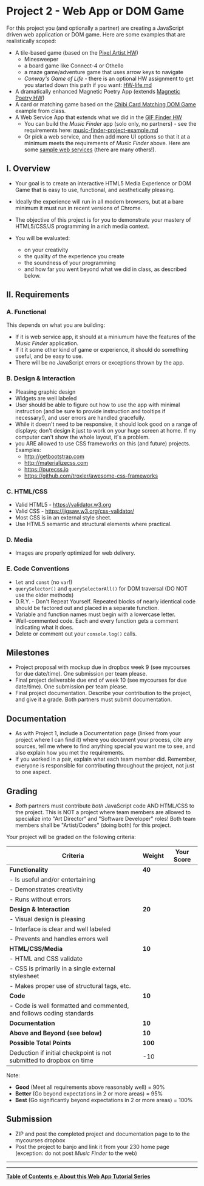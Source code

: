 # Project 2 - Web App or DOM Game

For this project you (and optionally a partner) are creating a JavaScript driven web application or DOM game. Here are some examples that are realistically scoped:

- A tile-based game (based on the [Pixel Artist HW](../notes/HW-pixel-artist.md))
     - Minesweeper
     - a board game like Connect-4 or Othello
     - a maze game/adventure game that uses arrow keys to navigate
     - *Conway's Game of Life* - there is an optional HW assignment to get you started down this path if you want: [HW-life.md](../notes/HW-life.md)
- A dramatically enhanced Magnetic Poetry App (extends [Magnetic Poetry HW](../notes/HW-magnetic-poetry.md))
- A card or matching game based on the [Chibi Card Matching DOM Game](../notes/HW-chibi-matching.md) example from class.
- A Web Service App that extends what we did in the [GIF Finder HW](../notes/HW-gif-finder.md)
    - You can build the *Music Finder* app (solo only, no partners) - see the requirements here: [music-finder-project-example.md](_supporting-files/music-finder-project-example.md)
    - Or pick a web service, and then add more UI options so that it at a minimum meets the requirements of *Music Finder* above. Here are some [sample web services](_supporting-files/sample-web-services.md) (there are many others!).

## I. Overview
- Your goal is to create an interactive HTML5 Media Experience or DOM Game that is easy to use, functional, and aesthetically pleasing.

- Ideally the experience will run in all modern browsers, but at a bare minimum it must run in recent versions of Chrome.

- The objective of this project is for you to demonstrate your mastery of HTML5/CSS/JS programming in a rich media context. 

- You will be evaluated:
    - on your creativity
    - the quality of the experience you create
    - the soundness of your programming
    - and how far you went beyond what we did in class, as described below.

## II. Requirements

### A. Functional
This depends on what you are building:

- If it is web service app, it should at a miniumum have the features of the *Music Finder* application. 
- If it it some other kind of game or experience, it should do something useful, and be easy to use.
- There will be no JavaScript errors or exceptions thrown by the app.

### B. Design & Interaction
- Pleasing graphic design
- Widgets are well labeled
- User should be able to figure out how to use the app with minimal instruction (and be sure to provide instruction and tooltips if necessary!), and user errors are handled gracefully.
- While it doesn't need to be responsive, it should look good on a range of displays; don't design it just to work on your huge screen at home. If my computer can't show the whole layout, it's a problem.
- you ARE allowed to use CSS frameworks on this (and future) projects. Examples:
    - http://getbootstrap.com
    - http://materializecss.com
    - https://purecss.io
    - https://github.com/troxler/awesome-css-frameworks

### C. HTML/CSS
- Valid HTML5 - https://validator.w3.org
- Valid CSS - https://jigsaw.w3.org/css-validator/
- Most CSS is in an external style sheet.
- Use HTML5 semantic and structural elements where practical.

### D. Media
- Images are properly optimized for web delivery.

### E. Code Conventions
- `let` and `const` (no `var`!)
- `querySelector()` and `querySelectorAll()` for DOM traversal (DO NOT use the older methods)
- D.R.Y. - Don't Repeat Yourself. Repeated blocks of nearly identical code should be factored out and placed in a separate function.
- Variable and function names must begin with a lowercase letter.
- Well-commented code. Each and every function gets a comment indicating what it does.
- Delete or comment out your `console.log()` calls.

## Milestones
- Project proposal with mockup due in dropbox week 9 (see mycourses for due date/time). One submission per team please.
- Final project deliverable due end of week 10 (see mycourses for due date/time). One submission per team please.
- Final project documentation. Describe your contribution to the project, and give it a grade. Both partners must submit documentation.

## Documentation
- As with Project 1, include a Documentation page (linked from your project where I can find it) where you document your process, cite any sources, tell me where to find anything special you want me to see, and also explain how you met the requirements.
- If you worked in a pair, explain what each team member did. Remember, everyone is responsible for contributing throughout the project, not just to one aspect.

## Grading
- *Both* partners must contribute *both* JavaScript code AND HTML/CSS to the project. This is NOT a project where team members are allowed to specialize into "Art Director" and "Software Developer" roles! Both team members shall be "Artist/Coders" (doing both) for this project.

Your project will be graded on the following criteria:

| Criteria | Weight | Your Score |
| -------- | ------ | ---------- |
| **Functionality** | **40** | |
|  - Is useful and/or entertaining | |
|  - Demonstrates creativity | |
|  - Runs without errors | |
| **Design & Interaction** | **20** | |
|  - Visual design is pleasing | |
|  - Interface is clear and well labeled | |
|  - Prevents and handles errors well | |
| **HTML/CSS/Media**  | **10** | |
|  - HTML and CSS validate | |
|  - CSS is primarily in a single external stylesheet | |
|  - Makes proper use of structural tags, etc. | |
| **Code**  | **10** | |
|  - Code is well formatted and commented, and follows coding standards | |
| **Documentation** | **10** | |
| **Above and Beyond (see below)** | **10** | |
| **Possible Total Points** | **100** | |
| Deduction if initial checkpoint is not submitted to dropbox on time | -10 | |

Note:
- **Good** (Meet all requirements above reasonably well) = 90%
- **Better** (Go beyond expectations in 2 or more areas) = 95%
- **Best** (Go significantly beyond expectations in 2 or more areas) = 100%

## Submission
- ZIP and post the completed project and documentation page to to the mycourses dropbox
- Post the project to banjo and link it from your 230 home page (exception: do not post *Music Finder* to the web)

<hr><hr>

**[Table of Contents <- About this Web App Tutorial Series](../notes/web-apps-0.md)**

